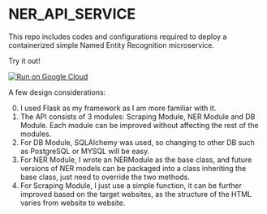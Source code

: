 # NER_API_SERVICE

This repo includes codes and configurations required to deploy a containerized simple Named Entity Recognition microservice.


Try it out!


[![Run on Google Cloud](https://deploy.cloud.run/button.svg)](https://deploy.cloud.run)


A few design considerations:

0. I used Flask as my framework as I am more familiar with it.
1. The API consists of 3 modules: Scraping Module, NER Module and DB Module. Each module can be improved without affecting the rest of the modules.
2. For DB Module, SQLAlchemy was used, so changing to other DB such as PostgreSQL or MYSQL will be easy.
3. For NER Module, I wrote an NERModule as the base class, and future versions of NER models can be packaged into a class inheriting the base class, just need to override the two methods. 
4. For Scraping Module, I just use a simple function, it can be further improved based on the target websites, as the structure of the HTML varies from website to website.